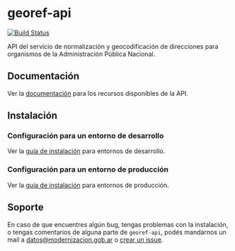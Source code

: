 # georef-api
[![Build Status](https://travis-ci.org/datosgobar/georef-api.svg?branch=master)](https://travis-ci.org/datosgobar/georef-api)

API del servicio de normalización y geocodificación de direcciones para organismos de la Administración Pública Nacional.

## Documentación
Ver la [documentación](https://datosgobar.github.io/georef-api/) para los recursos disponibles de la API.

## Instalación
### Configuración para un entorno de desarrollo
Ver la [guía de instalación](docs/georef-api-development.md) para entornos de desarrollo.
### Configuración para un entorno de producción
Ver la [guía de instalación](docs/georef-api-production.md) para entornos de producción.

## Soporte
En caso de que encuentres algún bug, tengas problemas con la instalación, o tengas comentarios de alguna parte de `georef-api`, podés mandarnos un mail a [datos@modernizacion.gob.ar](mailto:datos@modernizacion.gob.ar) o [crear un issue](https://github.com/datosgobar/georef-api/issues/new?title=Encontre-un-bug-en-georef-api).

